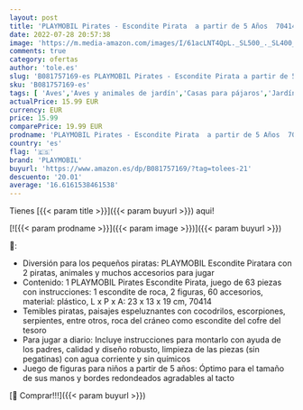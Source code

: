 ```yaml
---
layout: post
title: 'PLAYMOBIL Pirates - Escondite Pirata  a partir de 5 Años  70414'
date: 2022-07-28 20:57:38
image: 'https://m.media-amazon.com/images/I/61acLNT4QpL._SL500_._SL400_.jpg'
comments: true
category: ofertas
author: 'tole.es'
slug: 'B081757169-es PLAYMOBIL Pirates - Escondite Pirata a partir de 5 Años 70414'
sku: 'B081757169-es'
tags: [ 'Aves','Aves y animales de jardín','Casas para pájaros','Jardín','playmobil','🇪🇸', ]
actualPrice: 15.99 EUR
currency: EUR
price: 15.99
comparePrice: 19.99 EUR
prodname: 'PLAYMOBIL Pirates - Escondite Pirata  a partir de 5 Años  70414'
country: 'es'
flag: '🇪🇸'
brand: 'PLAYMOBIL'
buyurl: 'https://www.amazon.es/dp/B081757169/?tag=tolees-21'
descuento: '20.01'
average: '16.6161538461538'
---
```


Tienes [{{< param title >}}]({{< param buyurl >}}) aqui!

[![{{< param prodname >}}]({{< param image >}})]({{< param buyurl >}})

🔎:

- Diversión para los pequeños piratas: PLAYMOBIL Escondite Piratara con 2 piratas, animales y muchos accesorios para jugar
- Contenido: 1 PLAYMOBIL Pirates Escondite Pirata, juego de 63 piezas con instrucciones: 1 escondite de roca, 2 figuras, 60 accesorios, material: plástico, L x P x A: 23 x 13 x 19 cm, 70414
- Temibles piratas, paisajes espeluznantes con cocodrilos, escorpiones, serpientes, entre otros, roca del cráneo como escondite del cofre del tesoro
- Para jugar a diario: Incluye instrucciones para montarlo con ayuda de los padres, calidad y diseño robusto, limpieza de las piezas (sin pegatinas) con agua corriente y sin químicos
- Juego de figuras para niños a partir de 5 años: Óptimo para el tamaño de sus manos y bordes redondeados agradables al tacto

[🛒 Comprar!!!]({{< param buyurl >}})
